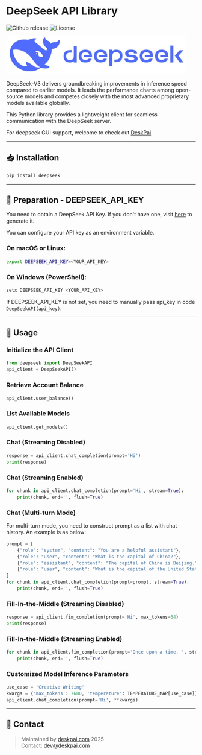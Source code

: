 # DeepSeek API Library

![Github release](https://img.shields.io/badge/release-v1.0.0-red) ![License](https://img.shields.io/badge/License-Apache--2.0-red)

![Deepseek](https://raw.githubusercontent.com/deskpai/deepseek/main/img/logo.png)

DeepSeek-V3 delivers groundbreaking improvements in inference speed compared to earlier models. It leads the performance charts among open-source models and competes closely with the most advanced proprietary models available globally.

This Python library provides a lightweight client for seamless communication with the DeepSeek server.

For deepseek GUI support, welcome to check out [DeskPai](https://github.com/deskpai/deskpai/tree/main/src#llmimage-chat).

---

## 📥 Installation

```bash
pip install deepseek
```

---

## 🥔 Preparation - DEEPSEEK_API_KEY

You need to obtain a DeepSeek API Key. If you don't have one, visit [here](https://platform.deepseek.com/api_keys) to generate it.

You can configure your API key as an environment variable.

### On macOS or Linux:
```bash
export DEEPSEEK_API_KEY=<YOUR_API_KEY>
```

### On Windows (PowerShell):
```powershell
setx DEEPSEEK_API_KEY <YOUR_API_KEY>
```

If DEEPSEEK_API_KEY is not set, you need to manually pass api_key in code `DeepSeekAPI(api_key)`.

---

## 💎 Usage

### Initialize the API Client
```python
from deepseek import DeepSeekAPI
api_client = DeepSeekAPI()
```

### Retrieve Account Balance
```python
api_client.user_balance()
```

### List Available Models
```python
api_client.get_models()
```

### Chat (Streaming Disabled)
```python
response = api_client.chat_completion(prompt='Hi')
print(response)
```

### Chat (Streaming Enabled)
```python
for chunk in api_client.chat_completion(prompt='Hi', stream=True):
    print(chunk, end='', flush=True)
```

### Chat (Multi-turn Mode)

For multi-turn mode, you need to construct prompt as a list with chat history. An example is as below:

```python
prompt = [
    {"role": "system", "content": "You are a helpful assistant"},
    {"role": "user", "content": "What is the capital of China?"},
    {"role": "assistant", "content": "The capital of China is Beijing."},
    {"role": "user", "content": "What is the capital of the United States?"}
]
for chunk in api_client.chat_completion(prompt=prompt, stream=True):
    print(chunk, end='', flush=True)
```

### Fill-In-the-Middle (Streaming Disabled)
```python
response = api_client.fim_completion(prompt='Hi', max_tokens=64)
print(response)
```

### Fill-In-the-Middle (Streaming Enabled)
```python
for chunk in api_client.fim_completion(prompt='Once upon a time, ', stream=True):
    print(chunk, end='', flush=True)
```

### Customized Model Inference Parameters
```python
use_case = 'Creative Writing'
kwargs = {'max_tokens': 7680, 'temperature': TEMPERATURE_MAP[use_case]}
api_client.chat_completion(prompt='Hi', **kwargs)
```

---

## 🔗 Contact

> Maintained by [deskpai.com](https://deskpai.com) 2025  
> Contact: [dev@deskpai.com](mailto:dev@deskpai.com)

